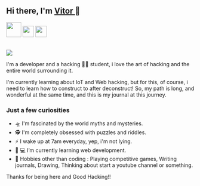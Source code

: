 ## Hi there, I'm <a href="https://github.com/str4vinsk"> Vitor </a> 👋 

<a href="https://www.instagram.com/vitorconroy/"><img src="https://i.imgur.com/J4u1JR2.png" width="40px"></a>
<a href="https://www.youtube.com/channel/UC-7lbl0uTusOxLMAhnj79SQ"><img src="https://i.imgur.com/4OcNHRi.png" width="30px"></a>
<a href="https://t.me/Vitor_HC"><img src="https://i.imgur.com/ZzSHy4N.png" width="30px"></a>

<br>

<img src="https://media2.giphy.com/media/pPARQMwZt43gmqesIQ/giphy.gif">

I'm a developer and a hacking 🧑‍💻 student, i love the art of hacking and the entire world surrounding it.

I'm currently learning about IoT and Web hacking, but for this, of course, i need to learn how to construct to after deconstruct!
So, my path is long, and wonderful at the same time, and this is my journal at this journey.

### Just a few curiosities

- 🛸 I'm fascinated by the world myths and mysteries.
- 🕵 I'm completely obsessed with puzzles and riddles. 
- ⚡️ I wake up at 7am everyday, yep, i'm not lying.
- 📁 💻 I’m currently learning web development.
- 🚀 Hobbies other than coding : Playing competitive games, Writing journals, Drawing, Thinking about start a youtube channel or something.


Thanks for being here and Good Hacking!!
